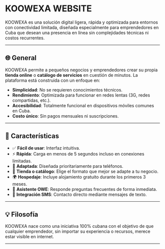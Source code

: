 # KOOWEXA WEBSITE

KOOWEXA es una solución digital ligera, rápida y optimizada para entornos con conectividad limitada, diseñada especialmente para emprendedores en Cuba que desean una presencia en línea sin complejidades técnicas ni costos recurrentes.

---

## 🌐 General

KOOWEXA permite a pequeños negocios y emprendedores crear su propia **tienda online** o **catálogo de servicios** en cuestión de minutos. La plataforma está construida con un enfoque en:

- **Simplicidad**: No se requieren conocimientos técnicos.
- **Rendimiento**: Optimizada para funcionar en redes lentas (3G, redes compartidas, etc.).
- **Accesibilidad**: Totalmente funcional en dispositivos móviles comunes en Cuba.
- **Costo único**: Sin pagos mensuales ni suscripciones.

---

## 🚀 Características

- ✅ **Fácil de usar**: Interfaz intuitiva.
- ⚡ **Rápida**: Carga en menos de 5 segundos incluso en conexiones limitadas.
- 📱 **Adaptada**: Diseñada prioritariamente para teléfonos.
- 🛒 **Tienda o catálogo**: Elige el formato que mejor se adapte a tu negocio.
- 🌍 **Hospedaje**: Incluye alojamiento gratuito durante los primeros 3 meses.
- 🤖 **Asistente OWE**: Responde preguntas frecuentes de forma inmediata.
- 📲 **Integración SMS**: Contacto directo mediante mensajes de texto.

---

## 💡 Filosofía

KOOWEXA nace como una iniciativa 100% cubana con el objetivo de que cualquier emprendedor, sin importar su experiencia o recursos, merece estar visible en internet.

---